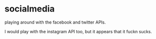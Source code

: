 # socialmedia

playing around with the facebook and twitter APIs. 

I would play with the instagram API too, but it appears that it fuckn sucks. 
